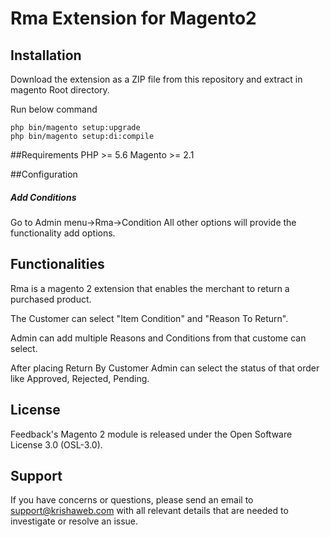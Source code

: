 # Rma Extension for Magento2

## Installation

Download the extension as a ZIP file from this repository and extract in magento Root directory.

Run below command
```
php bin/magento setup:upgrade
php bin/magento setup:di:compile
```



##Requirements
PHP >= 5.6
Magento >= 2.1


##Configuration
##### Add Conditions
Go to Admin menu->Rma->Condition
All other options will provide the functionality add options.


## Functionalities
Rma is a magento 2 extension that enables the merchant to return a purchased product.

The Customer can select "Item Condition" and "Reason To Return".

Admin can add multiple Reasons and Conditions from that custome can select.

After placing Return By Customer Admin can select the status of that order like Approved, Rejected, Pending.

## License
Feedback's Magento 2 module is released under the Open Software License 3.0 (OSL-3.0).

## Support
If you have concerns or questions, please send an email to support@krishaweb.com with all relevant details that are needed to investigate or resolve an issue.










